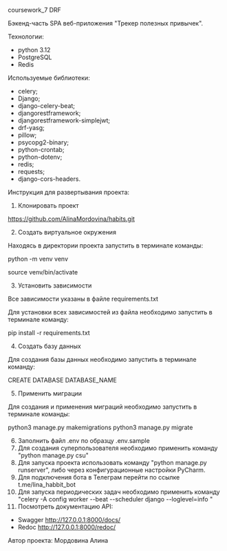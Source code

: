 coursework_7 DRF

Бэкенд-часть SPA веб-приложения "Трекер полезных привычек".

Технологии:
- python 3.12
- PostgreSQL
- Redis

Используемые библиотеки:
- celery;
- Django;
- django-celery-beat;
- djangorestframework;
- djangorestframework-simplejwt;
- drf-yasg;
- pillow;
- psycopg2-binary;
- python-crontab;
- python-dotenv;
- redis;
- requests;
- django-cors-headers.


Инструкция для развертывания проекта:
1. Клонировать проект

https://github.com/AlinaMordovina/habits.git

2. Создать виртуальное окружения

Находясь в директории проекта запустить в терминале команды:

python -m venv venv

source venv/bin/activate

3. Установить зависимости

Все зависимости указаны в файле requirements.txt

Для установки всех зависимостей из файла необходимо запустить в терминале команду:

pip install -r requirements.txt

4. Cоздать базу данных

Для создания базы данных необходимо запустить в терминале команду:

CREATE DATABASE DATABASE_NAME

5. Применить миграции 

Для создания и применения миграций необходимо запустить в терминале команды:

python3 manage.py makemigrations
python3 manage.py migrate

6. Заполнить файл .env по образцу .env.sample
7. Для создания суперпользователя необходимо применить команду "python manage.py csu"
8. Для запуска проекта использовать команду "python manage.py runserver", либо через конфигурационные настройки PyCharm.
9. Для подключения бота в Телеграм перейти по ссылке t.me/lina_habbit_bot
10. Для запуска периодических задач необходимо применить команду "celery -A config worker --beat --scheduler django --loglevel=info
"
11. Посмотреть документацию API:
- Swagger http://127.0.0.1:8000/docs/
- Redoc http://127.0.0.1:8000/redoc/







Автор проекта: Мордовина Алина
